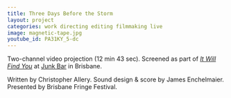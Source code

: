 ```yaml
---
title: Three Days Before the Storm
layout: project
categories: work directing editing filmmaking live
image: magnetic-tape.jpg
youtube_id: PA31KY_5-dc
---
```


Two-channel video projection (12 min 43 sec). Screened as part
of [_It Will Find You_][tix] at [Junk Bar]
in Brisbane.

Written by Christopher Allery. Sound design & score by James Enchelmaier. Presented by Brisbane
Fringe Festival.

[tix]: http://www.stickytickets.com.au/28425
[junk bar]: http://www.thejunkbar.com.au/
